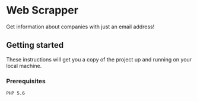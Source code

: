 # Web Scrapper
Get information about companies with just an email address!

## Getting started
These instructions will get you a copy of the project up and running on your local machine.

### Prerequisites
```
PHP 5.6
```
